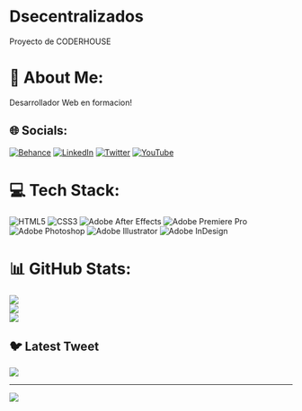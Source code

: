 # Dsecentralizados
Proyecto de CODERHOUSE 
# 💫 About Me:
Desarrollador Web en formacion! 


## 🌐 Socials:
[![Behance](https://img.shields.io/badge/Behance-1769ff?logo=behance&logoColor=white)](https://behance.net/https://www.behance.net/Tomeagustin) [![LinkedIn](https://img.shields.io/badge/LinkedIn-%230077B5.svg?logo=linkedin&logoColor=white)](https://linkedin.com/in/https://www.linkedin.com/in/tomeagustinarq/) [![Twitter](https://img.shields.io/badge/Twitter-%231DA1F2.svg?logo=Twitter&logoColor=white)](https://twitter.com/https://twitter.com/SonLenonidas) [![YouTube](https://img.shields.io/badge/YouTube-%23FF0000.svg?logo=YouTube&logoColor=white)](https://youtube.com/@https://www.youtube.com/@sonlenonidas8440) 

# 💻 Tech Stack:
![HTML5](https://img.shields.io/badge/html5-%23E34F26.svg?style=flat-square&logo=html5&logoColor=white) ![CSS3](https://img.shields.io/badge/css3-%231572B6.svg?style=flat-square&logo=css3&logoColor=white) ![Adobe After Effects](https://img.shields.io/badge/Adobe%20After%20Effects-9999FF.svg?style=flat-square&logo=Adobe%20After%20Effects&logoColor=white) ![Adobe Premiere Pro](https://img.shields.io/badge/Adobe%20Premiere%20Pro-9999FF.svg?style=flat-square&logo=Adobe%20Premiere%20Pro&logoColor=white) ![Adobe Photoshop](https://img.shields.io/badge/adobephotoshop-%2331A8FF.svg?style=flat-square&logo=adobephotoshop&logoColor=white) ![Adobe Illustrator](https://img.shields.io/badge/adobeillustrator-%23FF9A00.svg?style=flat-square&logo=adobeillustrator&logoColor=white) ![Adobe InDesign](https://img.shields.io/badge/Adobe%20InDesign-49021F?style=flat-square&logo=adobeindesign&logoColor=white)
# 📊 GitHub Stats:
![](https://github-readme-stats.vercel.app/api?username=AgustinTome&theme=dark&hide_border=false&include_all_commits=false&count_private=false)<br/>
![](https://github-readme-streak-stats.herokuapp.com/?user=AgustinTome&theme=dark&hide_border=false)<br/>
![](https://github-readme-stats.vercel.app/api/top-langs/?username=AgustinTome&theme=dark&hide_border=false&include_all_commits=false&count_private=false&layout=compact)

## 🐦 Latest Tweet
[![](https://gtce.itsvg.in/api?username=https://twitter.com/SonLenonidas)](https://github.com/VishwaGauravIn/github-twitter-card-embed)

---
[![](https://visitcount.itsvg.in/api?id=AgustinTome&icon=0&color=0)](https://visitcount.itsvg.in)

<!-- Proudly created with GPRM ( https://gprm.itsvg.in ) -->
